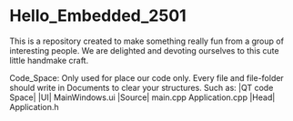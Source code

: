 # Hello_Embedded_2501
This is a repository created to make something really fun from a group of interesting people. We are delighted and devoting ourselves to this cute little handmake craft.

Code_Space:  Only used for place our code only.  Every file and file-folder should write in Documents to clear your structures.
	Such as:
		|QT code Space|
			|UI|
				MainWindows.ui
			|Source|
				main.cpp
				Application.cpp
			|Head|
				Application.h